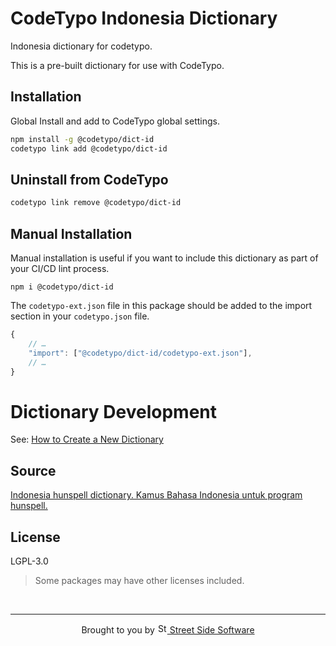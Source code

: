 # CodeTypo Indonesia Dictionary

Indonesia dictionary for codetypo.

This is a pre-built dictionary for use with CodeTypo.

## Installation

Global Install and add to CodeTypo global settings.

```sh
npm install -g @codetypo/dict-id
codetypo link add @codetypo/dict-id
```

## Uninstall from CodeTypo

```sh
codetypo link remove @codetypo/dict-id
```

## Manual Installation

Manual installation is useful if you want to include this dictionary as part of your CI/CD lint process.

```
npm i @codetypo/dict-id
```

The `codetypo-ext.json` file in this package should be added to the import section in your `codetypo.json` file.

```javascript
{
    // …
    "import": ["@codetypo/dict-id/codetypo-ext.json"],
    // …
}
```

# Dictionary Development

See: [How to Create a New Dictionary](https://github.com/khulnasoft/codetypo#how-to-create-a-new-dictionary)

## Source

[Indonesia hunspell dictionary. Kamus Bahasa Indonesia untuk program hunspell.](https://github.com/shuLhan/hunspell-id)

## License

LGPL-3.0

> Some packages may have other licenses included.

<!--- @@inject: ../../static/footer.md --->

<br/>

---

<p align="center">
Brought to you by <a href="https://khulnasofttle="Street Side Software">
<img width="16" alt="Street Side Software Logo" src="https://i.imgur.com/CyduuVY.png" /> Street Side Software
</a>
</p>

<!--- @@inject-end: ../../static/footer.md --->
